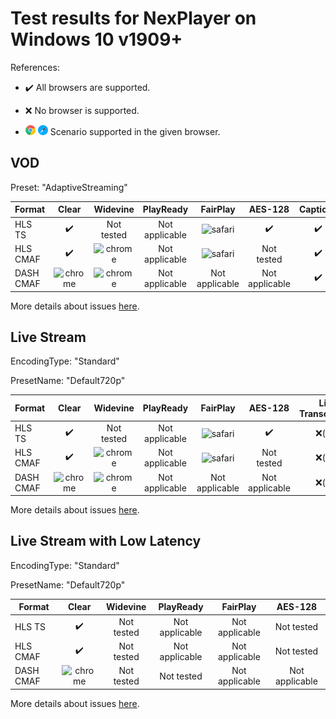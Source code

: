 # Test results for NexPlayer on Windows 10 v1909+

References:

- ✔️ All browsers are supported.

- ❌ No browser is supported.

- ![chrome](../../icons/chrome.png) ![safari](../../icons/safari.png) Scenario supported in the given browser.

## VOD

Preset: "AdaptiveStreaming"

| Format | Clear | Widevine | PlayReady | FairPlay | AES-128 | Captions |
| --------- | :---: | :----------------------------------------------------------: | :------: | :----------------------------------------------------------: | :------: | :------: |
| HLS TS    | ✔️ | Not tested | Not applicable | ![safari](./assets/safari.png) | ✔️ | ✔️ |
| HLS CMAF  | ✔️ | ![chrome](./assets/chrome.png) | Not applicable | ![safari](./assets/safari.png) | Not tested | ✔️ |
| DASH CMAF | ![chrome](./assets/chrome.png) | ![chrome](./assets/chrome.png) | Not applicable | Not applicable | Not applicable | ✔️ |

More details about issues [here](issues.md).

## Live Stream

EncodingType: "Standard"

PresetName: "Default720p"

| Format | Clear | Widevine | PlayReady | FairPlay | AES-128 | Live Transcription |
| --------- | :---: | :----------------------------------------------------------: | :------: | :----------------------------------------------------------: | :------: | :------: |
| HLS TS    | ✔️ | Not tested | Not applicable | ![safari](./assets/safari.png) | ✔️ | ❌([#1](issues.md#issue-1)) |
| HLS CMAF  | ✔️ | ![chrome](./assets/chrome.png) | Not applicable | ![safari](./assets/safari.png) | Not tested | ❌([#1](issues.md#issue-1)) |
| DASH CMAF | ![chrome](./assets/chrome.png) | ![chrome](./assets/chrome.png) | Not applicable | Not applicable | Not applicable | ❌([#1](issues.md#issue-1)) |


More details about issues [here](issues.md).

## Live Stream with Low Latency

EncodingType: "Standard"

PresetName: "Default720p"

| Format | Clear | Widevine | PlayReady | FairPlay | AES-128 |
| --------- | :---: | :----------------------------------------------------------: | :------: | :----------------------------------------------------------: | :------: |
| HLS TS    | ✔️ | Not tested | Not applicable | Not applicable | Not tested |
| HLS CMAF  | ✔️ | Not tested | Not applicable | Not applicable | Not tested |
| DASH CMAF | ![chrome](./assets/chrome.png) | Not tested | Not tested | Not applicable | Not applicable |

More details about issues [here](issues.md).
